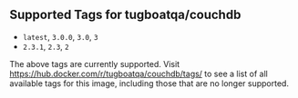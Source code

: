 ## Supported Tags for tugboatqa/couchdb

* `latest`, `3.0.0`, `3.0`, `3`
* `2.3.1`, `2.3`, `2`

The above tags are currently supported. Visit https://hub.docker.com/r/tugboatqa/couchdb/tags/ to see a list of all available tags for this image, including those that are no longer supported.
